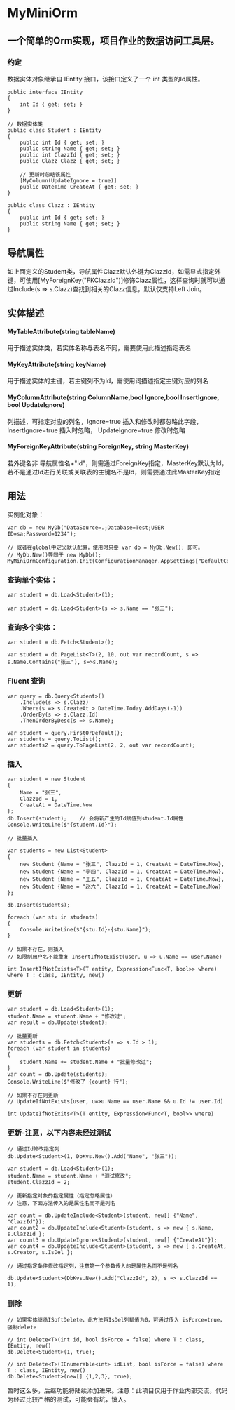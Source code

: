 # MyMiniOrm
一个简单的Orm实现，项目作业的数据访问工具层。
---
### 约定
数据实体对象继承自 IEntity 接口，该接口定义了一个 int 类型的Id属性。

```
public interface IEntity
{
    int Id { get; set; }
}

// 数据实体类
public class Student : IEntity
{
    public int Id { get; set; }
    public string Name { get; set; }
    public int ClazzId { get; set; }
    public Clazz Clazz { get; set; }

    // 更新时忽略该属性
    [MyColumn(UpdateIgnore = true)]
    public DateTime CreateAt { get; set; }
}

public class Clazz : IEntity
{
    public int Id { get; set; }
    public string Name { get; set; }
}
```
## 导航属性

如上面定义的Student类，导航属性Clazz默认外键为ClazzId，如需显式指定外键，可使用[MyForeignKey("FKClazzId")]修饰Clazz属性，这样查询时就可以通过Include(s => s.Clazz)查找到相关的Clazz信息，默认仅支持Left Join。

## 实体描述

#### MyTableAttribute(string tableName) 
用于描述实体类，若实体名称与表名不同，需要使用此描述指定表名

#### MyKeyAttribute(string keyName) 
用于描述实体的主键，若主键列不为Id，需使用词描述指定主键对应的列名

#### MyColumnAttribute(string ColumnName,bool Ignore,bool InsertIgnore, bool UpdateIgnore) 
列描述，可指定对应的列名，Ignore=true 插入和修改时都忽略此字段，InsertIgnore=true 插入时忽略， UpdateIgnore=true 修改时忽略

#### MyForeignKeyAttribute(string ForeignKey, string MasterKey) 
若外键名非 导航属性名+"Id"，则需通过ForeignKey指定，MasterKey默认为Id，若不是通过Id进行关联或关联表的主键名不是Id，则需要通过此MasterKey指定

## 用法

实例化对象：

```
var db = new MyDb("DataSource=.;Database=Test;USER ID=sa;Password=1234");

// 或者在global中定义默认配置，使用时只要 var db = MyDb.New(); 即可。
// MyDb.New()等同于 new MyDb();
MyMiniOrmConfiguration.Init(ConfigurationManager.AppSettings["DefaultConnectionString"]);
```
### 查询单个实体：
```
var student = db.Load<Student>(1);

var student = db.Load<Student>(s => s.Name == "张三");
```
### 查询多个实体：
```
var student = db.Fetch<Student>();

var student = db.PageList<T>(2, 10, out var recordCount, s => s.Name.Contains("张三"), s=>s.Name);
```
### Fluent 查询
```
var query = db.Query<Student>()
    .Include(s => s.Clazz)
    .Where(s => s.CreateAt > DateTime.Today.AddDays(-1))
    .OrderBy(s => s.Clazz.Id)
    .ThenOrderByDesc(s => s.Name);

var student = query.FirstOrDefault();
var students = query.ToList();
var students2 = query.ToPageList(2, 2, out var recordCount);
```
### 插入
```
var student = new Student
{
    Name = "张三",
    ClazzId = 1,
    CreateAt = DateTime.Now
};
db.Insert(student);    // 会将新产生的Id赋值到student.Id属性
Console.WriteLine($"{student.Id}");

// 批量插入

var students = new List<Student>
{
    new Student {Name = "张三", ClazzId = 1, CreateAt = DateTime.Now},
    new Student {Name = "李四", ClazzId = 1, CreateAt = DateTime.Now},
    new Student {Name = "王五", ClazzId = 1, CreateAt = DateTime.Now},
    new Student {Name = "赵六", ClazzId = 1, CreateAt = DateTime.Now}
};

db.Insert(students);

foreach (var stu in students)
{
    Console.WriteLine($"{stu.Id}-{stu.Name}");
}

// 如果不存在，则插入
// 如限制用户名不能重复 InsertIfNotExist(user, u => u.Name == user.Name)

int InsertIfNotExists<T>(T entity, Expression<Func<T, bool>> where) where T : class, IEntity, new()
```

### 更新
```
var student = db.Load<Student>(1);
student.Name = student.Name + "修改过";
var result = db.Update(student);

// 批量更新
var students = db.Fetch<Student>(s => s.Id > 1);
foreach (var student in students)
{
    student.Name += student.Name + "批量修改过";
}
var count = db.Update(students);
Console.WriteLine($"修改了 {count} 行");

// 如果不存在则更新
// UpdateIfNotExists(user, u=>u.Name == user.Name && u.Id != user.Id)

int UpdateIfNotExits<T>(T entity, Expression<Func<T, bool>> where)
```

### 更新-注意，以下内容未经过测试
```
// 通过Id修改指定列
db.Update<Student>(1, DbKvs.New().Add("Name", "张三"));

var student = db.Load<Student>(1);
student.Name = student.Name + "测试修改";
student.ClazzId = 2;

// 更新指定对象的指定属性（指定忽略属性）
// 注意，下面方法传入的是属性名而不是列名

var count = db.UpdateInclude<Student>(student, new[] {"Name", "ClazzId"});
var count2 = db.UpdateInclude<Student>(student, s => new { s.Name, s.ClazzId };
var count3 = db.UpdateIgnore<Student>(student, new[] {"CreateAt"});
var count4 = db.UpdateInclude<Student>(student, s => new { s.CreateAt, s.Creator, s.IsDel };

// 通过指定条件修改指定列，注意第一个参数传入的是属性名而不是列名

db.Update<Student>(DbKvs.New().Add("ClazzId", 2), s => s.ClazzId == 1);
```

### 删除
```
// 如果实体继承ISoftDelete，此方法将IsDel列赋值为0，可通过传入 isForce=true，强制delete

// int Delete<T>(int id, bool isForce = false) where T : class, IEntity, new()
db.Delete<Student>(1, true);

// int Delete<T>(IEnumerable<int> idList, bool isForce = false) where T : class, IEntity, new()
db.Delete<Student>(new[] {1,2,3}, true);
```

暂时这么多，后继功能将陆续添加进来。注意：此项目仅用于作业内部交流，代码为经过比较严格的测试，可能会有坑，慎入。
